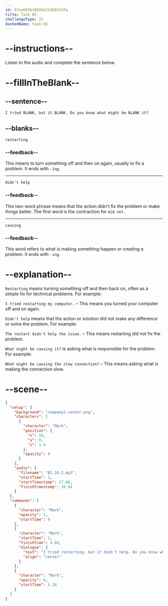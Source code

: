 ```yaml
---
id: 67ee683b18b59e219581fdfa
title: Task 65
challengeType: 22
dashedName: task-65
---
```


<!-- (Audio) Mark: I tried restarting, but it didn't help. Do you know what might be causing it? -->

# --instructions--

Listen to the audio and complete the sentence below.

# --fillInTheBlank--

## --sentence--

`I tried BLANK, but it BLANK. Do you know what might be BLANK it?`

## --blanks--

`restarting`

### --feedback--

This means to turn something off and then on again, usually to fix a problem. It ends with `-ing`.

---

`didn't help`

### --feedback--

This two-word phrase means that the action didn't fix the problem or make things better. The first word is the contraction for `did not`.

---

`causing`

### --feedback--

This word refers to what is making something happen or creating a problem. It ends with `-ing`.

# --explanation--

`Restarting` means turning something off and then back on, often as a simple fix for technical problems. For example:

`I tried restarting my computer.` – This means you turned your computer off and on again.

`Didn't help` means that the action or solution did not make any difference or solve the problem. For example:

`The restart didn't help the issue.` – This means restarting did not fix the problem.

`What might be causing it?` is asking what is responsible for the problem. For example:

`What might be causing the slow connection?` – This means asking what is making the connection slow.

# --scene--

```json
{
  "setup": {
    "background": "company2-center.png",
    "characters": [
      {
        "character": "Mark",
        "position": {
          "x": 50,
          "y": 0,
          "z": 1.4
        },
        "opacity": 0
      }
    ],
    "audio": {
      "filename": "B1_16-2.mp3",
      "startTime": 1,
      "startTimestamp": 27.06,
      "finishTimestamp": 30.94
    }
  },
  "commands": [
    {
      "character": "Mark",
      "opacity": 1,
      "startTime": 0
    },
    {
      "character": "Mark",
      "startTime": 1,
      "finishTime": 4.88,
      "dialogue": {
        "text": "I tried restarting, but it didn't help. Do you know what might be causing it?",
        "align": "center"
      }
    },
    {
      "character": "Mark",
      "opacity": 0,
      "startTime": 5.38
    }
  ]
}
```
